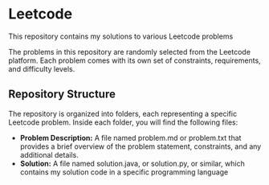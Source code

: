 # Leetcode
This repository contains my solutions to various Leetcode problems

The problems in this repository are randomly selected from the Leetcode platform. Each problem comes with its own set of constraints, requirements, and difficulty levels.

## Repository Structure
The repository is organized into folders, each representing a specific Leetcode problem. Inside each folder, you will find the following files:

- **Problem Description:** A file named problem.md or problem.txt that provides a brief overview of the problem statement, constraints, and any additional details.
- **Solution:** A file named solution.java, or solution.py, or similar, which contains my solution code in a specific programming language
